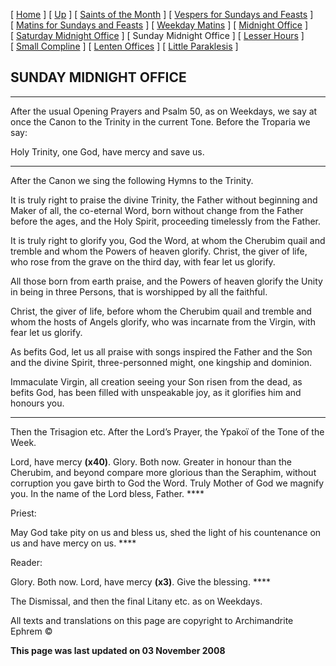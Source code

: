 \[ [Home](index.md) \] \[ [Up](horologion.md) \] \[ [Saints of the Month](saintsof.md) \] \[ [Vespers for Sundays and Feasts](vespers.md) \] \[ [Matins for Sundays and Feasts](mat-sun.md) \] \[ [Weekday Matins](weekday_matins.md) \] \[ [Midnight Office](midnight_office.md) \] \[ [Saturday Midnight Office](saturday_midnight_office.md) \] \[ Sunday Midnight Office \] \[ [Lesser Hours](lesser_hours.md) \] \[ [Small Compline](small_compline.md) \] \[ [Lenten Offices](lenten_offices.md) \] \[ [Little Paraklesis](lit-parak.md) \]

SUNDAY MIDNIGHT OFFICE
----------------------

****

After the usual Opening Prayers and Psalm 50, as on Weekdays, we say at once the Canon to the Trinity in the current Tone. Before the Troparia we say:

Holy Trinity, one God, have mercy and save us.

****

After the Canon we sing the following Hymns to the Trinity.

It is truly right to praise the divine Trinity, the Father without beginning and Maker of all, the co-eternal Word, born without change from the Father before the ages, and the Holy Spirit, proceeding timelessly from the Father.

It is truly right to glorify you, God the Word, at whom the Cherubim quail and tremble and whom the Powers of heaven glorify. Christ, the giver of life, who rose from the grave on the third day, with fear let us glorify.

All those born from earth praise, and the Powers of heaven glorify the Unity in being in three Persons, that is worshipped by all the faithful.

Christ, the giver of life, before whom the Cherubim quail and tremble and whom the hosts of Angels glorify, who was incarnate from the Virgin, with fear let us glorify.

As befits God, let us all praise with songs inspired the Father and the Son and the divine Spirit, three-personned might, one kingship and dominion.

Immaculate Virgin, all creation seeing your Son risen from the dead, as befits God, has been filled with unspeakable joy, as it glorifies him and honours you.

****

Then the Trisagion etc. After the Lord’s Prayer, the Ypakoï of the Tone of the Week.

Lord, have mercy **(x40)**. Glory. Both now. Greater in honour than the Cherubim, and beyond compare more glorious than the Seraphim, without corruption you gave birth to God the Word. Truly Mother of God we magnify you. In the name of the Lord bless, Father. ****

Priest:

May God take pity on us and bless us, shed the light of his countenance on us and have mercy on us. ****

Reader:

Glory. Both now. Lord, have mercy **(x3)**. Give the blessing. ****

The Dismissal, and then the final Litany etc. as on Weekdays.

All texts and translations on this page are copyright to
Archimandrite Ephrem ©

**This page was last updated on 03 November 2008**
